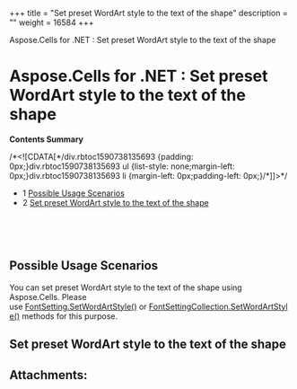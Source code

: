 +++
title = "Set preset WordArt style to the text of the shape" 
description = "" 
weight = 16584 
+++

Aspose.Cells for .NET : Set preset WordArt style to the text of the shape  

# Aspose.Cells for .NET : Set preset WordArt style to the text of the shape


**Contents Summary**

/\*<!\[CDATA\[\*/div.rbtoc1590738135693 {padding: 0px;}div.rbtoc1590738135693 ul {list-style: none;margin-left: 0px;}div.rbtoc1590738135693 li {margin-left: 0px;padding-left: 0px;}/\*\]\]>\*/

*   1 [Possible Usage Scenarios](#SetpresetWordArtstyletothetextoftheshape-PossibleUsageScenarios)
*   2 [Set preset WordArt style to the text of the shape](#SetpresetWordArtstyletothetextoftheshape-SetpresetWordArtstyletothetextoftheshape)

 

 

## Possible Usage Scenarios

You can set preset WordArt style to the text of the shape using Aspose.Cells. Please use [FontSetting.SetWordArtStyle()](https://apireference.aspose.com/net/cells/aspose.cells/fontsetting/methods/setwordartstyle) or [FontSettingCollection.SetWordArtStyle()](https://apireference.aspose.com/net/cells/aspose.cells.drawing.texts/fontsettingcollection/methods/setwordartstyle) methods for this purpose.

## Set preset WordArt style to the text of the shape



## Attachments:


